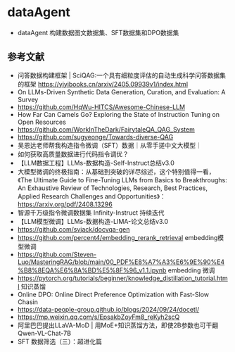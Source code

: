 # dataAgent
* dataAgent 构建数据图文数据集、SFT数据集和DPO数据集

## 参考文献
* 问答数据构建框架 | SciQAG:一个具有细粒度评估的自动生成科学问答数据集的框架 https://yiyibooks.cn/arxiv/2405.09939v1/index.html
* On LLMs-Driven Synthetic Data Generation, Curation, and Evaluation: A Survey
* https://github.com/HqWu-HITCS/Awesome-Chinese-LLM
* How Far Can Camels Go? Exploring the State of Instruction Tuning on Open Resources
* https://github.com/WorkInTheDark/FairytaleQA_QAG_System
* https://github.com/sugyeonge/Towards-diverse-QAG
* 吴恩达老师帮我构造指令微调（SFT）数据｜从零手搓中文大模型｜
* 如何获取高质量数据进行代码指令调优？
* 【LLM数据工程】LLMs-数据构造-Self-Instruct总结v3.0
* 大模型微调的终极指南：从基础到突破的详尽综述，这个特别值得一看，《The Ultimate Guide to Fine-Tuning LLMs from Basics to Breakthroughs: An Exhaustive Review of Technologies, Research, Best Practices, Applied Research Challenges and Opportunities》：https://arxiv.org/pdf/2408.13296
* 智源千万级指令微调数据集 Infinity-Instruct 持续迭代
* 【LLM模型微调】LLMs-数据构造-LIMA-论文总结v3.0
* https://github.com/svjack/docvqa-gen
* https://github.com/percent4/embedding_rerank_retrieval embedding模型微调
* https://github.com/Steven-Luo/MasteringRAG/blob/main/00_PDF%E8%A7%A3%E6%9E%90%E4%B8%8EQA%E6%8A%BD%E5%8F%96_v1.1.ipynb embedding 微调
* https://pytorch.org/tutorials/beginner/knowledge_distillation_tutorial.html 知识蒸馏
* Online DPO: Online Direct Preference Optimization with Fast-Slow Chasin
* https://data-people-group.github.io/blogs/2024/09/24/docetl/
* https://mp.weixin.qq.com/s/EpsakbZoyFm8_reKyh2scQ
* 阿里巴巴提出LLaVA-MoD | 用MoE+知识蒸馏方法，即使2B参数也可干翻Qwen-VL-Chat-7B
* SFT 数据筛选（三）：超进化篇